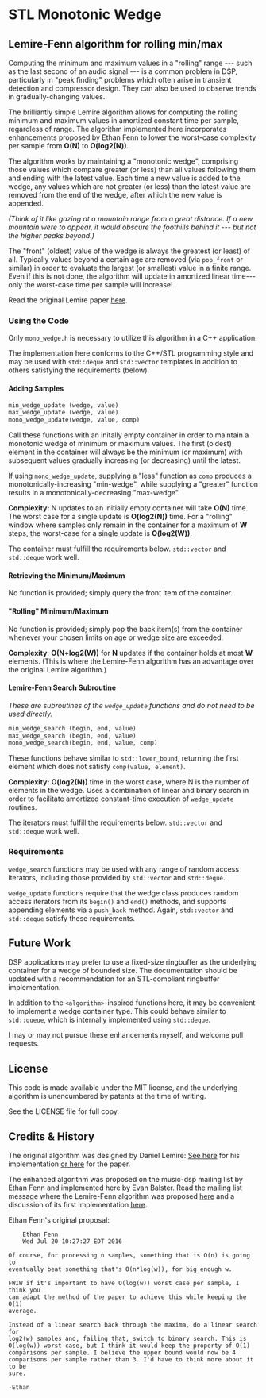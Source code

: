 # STL Monotonic Wedge

## Lemire-Fenn algorithm for rolling min/max

Computing the minimum and maximum values in a "rolling" range --- such as the last second of an audio signal --- is a common problem in DSP, particularly in "peak finding" problems which often arise in transient detection and compressor design.  They can also be used to observe trends in gradually-changing values.

The brilliantly simple Lemire algorithm allows for computing the rolling minimum and maximum values in amortized constant time per sample, regardless of range.  The algorithm implemented here incorporates enhancements proposed by Ethan Fenn to lower the worst-case complexity per sample from **O(N)** to **O(log2(N))**.

The algorithm works by maintaining a "monotonic wedge", comprising those values which compare greater (or less) than all values following them and ending with the latest value.  Each time a new value is added to the wedge, any values which are not greater (or less) than the latest value are removed from the end of the wedge, after which the new value is appended.

_(Think of it like gazing at a mountain range from a great distance.  If a new mountain were to appear, it would obscure the foothills behind it --- but not the higher peaks beyond.)_

The "front" (oldest) value of the wedge is always the greatest (or least) of all.  Typically values beyond a certain age are removed (via `pop_front` or similar) in order to evaluate the largest (or smallest) value in a finite range.  Even if this is not done, the algorithm will update in amortized linear time---only the worst-case time per sample will increase!

Read the original Lemire paper [here](https://arxiv.org/abs/cs/0610046).


### Using the Code

Only `mono_wedge.h` is necessary to utilize this algorithm in a C++ application.

The implementation here conforms to the C++/STL programming style and may be used with `std::deque` and `std::vector` templates in addition to others satisfying the requirements (below).

#### Adding Samples

```python
min_wedge_update (wedge, value)
max_wedge_update (wedge, value)
mono_wedge_update(wedge, value, comp)
```

Call these functions with an initally empty container in order to maintain a monotonic wedge of minimum or maximum values.  The first (oldest) element in the container will always be the minimum (or maximum) with subsequent values gradually increasing (or decreasing) until the latest.

If using `mono_wedge_update`, supplying a "less" function as `comp` produces a monotonically-increasing "min-wedge", while supplying a "greater" function results in a monotonically-decreasing "max-wedge".

**Complexity:**  N updates to an initially empty container will take **O(N)** time.  The worst case for a single update is **O(log2(N))** time.  For a "rolling" window where samples only remain in the container for a maximum of **W** steps, the worst-case for a single update is **O(log2(W))**.

The container must fulfill the requirements below.  `std::vector` and `std::deque` work well.

#### Retrieving the Minimum/Maximum

No function is provided; simply query the front item of the container.

#### "Rolling" Minimum/Maximum

No function is provided; simply pop the back item(s) from the container whenever your chosen limits on age or wedge size are exceeded.

**Complexity**:  **O(N+log2(W))** for **N** updates if the container holds at most **W** elements.  (This is where the Lemire-Fenn algorithm has an advantage over the original Lemire algorithm.)

#### Lemire-Fenn Search Subroutine

_These are subroutines of the `wedge_update` functions and do not need to be used directly._

```python
min_wedge_search (begin, end, value)
max_wedge_search (begin, end, value)
mono_wedge_search(begin, end, value, comp)
```

These functions behave similar to `std::lower_bound`, returning the first element which does not satisfy `comp(value, element)`.

**Complexity:**  **O(log2(N))** time in the worst case, where N is the number of elements in the wedge.  Uses a combination of linear and binary search in order to facilitate amortized constant-time execution of `wedge_update` routines.

The iterators must fulfill the requirements below.  `std::vector` and `std::deque` work well.


### Requirements

`wedge_search` functions may be used with any range of random access iterators, including those provided by `std::vector` and `std::deque`.

`wedge_update` functions require that the wedge class produces random access iterators from its `begin()` and `end()` methods, and supports appending elements via a `push_back` method.  Again, `std::vector` and `std::deque` satisfy these requirements.


## Future Work

DSP applications may prefer to use a fixed-size ringbuffer as the underlying container for a wedge of bounded size.  The documentation should be updated with a recommendation for an STL-compliant ringbuffer implementation.

In addition to the `<algorithm>`-inspired functions here, it may be convenient to implement a wedge container type.  This could behave similar to `std::queue`, which is internally implemented using `std::deque`.

I may or may not pursue these enhancements myself, and welcome pull requests.


## License

This code is made available under the MIT license, and the underlying algorithm is unencumbered by patents at the time of writing.

See the LICENSE file for full copy.


## Credits & History

The original algorithm was designed by Daniel Lemire:  [See here](https://github.com/lemire/runningmaxmin) for his implementation [or here](https://arxiv.org/abs/cs/0610046) for the paper.

The enhanced algorithm was proposed on the music-dsp mailing list by Ethan Fenn and implemented here by Evan Balster.  Read the mailing list message where the Lemire-Fenn algorithm was proposed [here](https://lists.columbia.edu/pipermail/music-dsp/2016-July/000908.html) and a discussion of its first implementation [here](https://lists.columbia.edu/pipermail/music-dsp/2016-September/001083.html).

Ethan Fenn's original proposal:

```
    Ethan Fenn
    Wed Jul 20 10:27:27 EDT 2016

Of course, for processing n samples, something that is O(n) is going to
eventually beat something that's O(n*log(w)), for big enough w.

FWIW if it's important to have O(log(w)) worst case per sample, I think you
can adapt the method of the paper to achieve this while keeping the O(1)
average.

Instead of a linear search back through the maxima, do a linear search for
log2(w) samples and, failing that, switch to binary search. This is
O(log(w)) worst case, but I think it would keep the property of O(1)
comparisons per sample. I believe the upper bound would now be 4
comparisons per sample rather than 3. I'd have to think more about it to be
sure.

-Ethan
```


